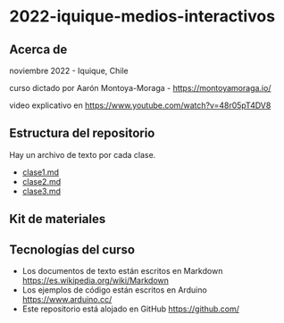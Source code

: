 # 2022-iquique-medios-interactivos

## Acerca de

noviembre 2022 - Iquique, Chile

curso dictado por Aarón Montoya-Moraga - https://montoyamoraga.io/

video explicativo en https://www.youtube.com/watch?v=48r05pT4DV8

## Estructura del repositorio

Hay un archivo de texto por cada clase.

- [clase1.md](./clase1.md)
- [clase2.md](./clase2.md)
- [clase3.md](./clase3.md)

## Kit de materiales

## Tecnologías del curso

- Los documentos de texto están escritos en Markdown https://es.wikipedia.org/wiki/Markdown
- Los ejemplos de código están escritos en Arduino https://www.arduino.cc/
- Este repositorio está alojado en GitHub https://github.com/

